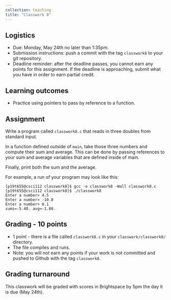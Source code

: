 ```yaml
---
collection: teaching
title: "Classwork 8"
---
```


## Logistics
* Due: Monday, May 24th no later than 1:35pm.
* Submission instructions: push a commit with the tag `classwork8` to your git
	repository.
* Deadline reminder: after the deadline passes, you cannot earn any points for
	this assignment. If the deadline is approaching, submit what you have in
	order to earn partial credit.

## Learning outcomes
* Practice using pointers to pass by reference to a function.

## Assignment

Write a program called `classwork8.c` that reads in three doubles from standard input.

In a function defined outside of `main`, take those three numbers and compute
their sum and average. This can be done by passing references to your sum and
average variables that are defined inside of main.

Finally, print both the sum and the average.

For example, a run of your program may look like this:

```
[p19t655@csci112 classwork8]$ gcc -o classwork8 -Wall classwork8.c 
[p19t655@csci112 classwork8]$ ./classwork8 
Enter a number> 4.5
Enter a number> -10.0
Enter a number> 0.1
sums=-5.40. avg=-1.80.
```


## Grading - 10 points
* 1 point - there is a file called `classwork8.c` in your
	`classwork/classwork8/` directory.
* The file compiles and runs.
* Note: you will not earn any points if your work is not committed and pushed to
Github with the tag `classwork8`.

## Grading turnaround
This classwork will be graded with scores in Brightspace by 5pm the day it is
due (May 24th).
